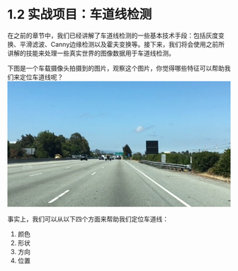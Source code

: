 # 1.2 实战项目：车道线检测

在之前的章节中，我们已经讲解了车道线检测的一些基本技术手段：包括灰度变换、平滑滤波、Canny边缘检测以及霍夫变换等。接下来，我们将会使用之前所讲解的技能来处理一些真实世界的图像数据用于车道线检测。


下图是一个车载摄像头拍摄到的图片，观察这个图片，你觉得哪些特征可以帮助我们来定位车道线呢？
![前置摄像头](/assets/2.jpg)

事实上，我们可以从以下四个方面来帮助我们定位车道线：

1. 颜色
2. 形状
3. 方向
4. 位置
